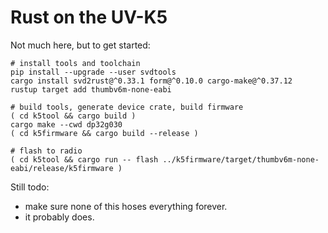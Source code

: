 Rust on the UV-K5
=================

Not much here, but to get started:

~~~~
# install tools and toolchain
pip install --upgrade --user svdtools
cargo install svd2rust@^0.33.1 form@^0.10.0 cargo-make@^0.37.12
rustup target add thumbv6m-none-eabi

# build tools, generate device crate, build firmware
( cd k5tool && cargo build )
cargo make --cwd dp32g030
( cd k5firmware && cargo build --release )

# flash to radio
( cd k5tool && cargo run -- flash ../k5firmware/target/thumbv6m-none-eabi/release/k5firmware )
~~~~

Still todo:

 * make sure none of this hoses everything forever.
 * it probably does.
